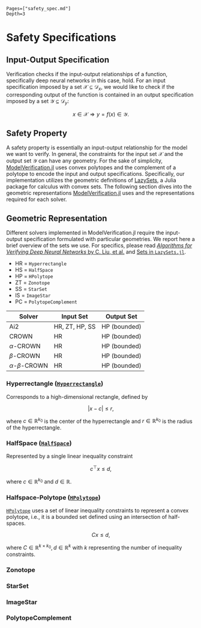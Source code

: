 ```@contents
Pages=["safety_spec.md"]
Depth=3
```

# Safety Specifications

## Input-Output Specification
Verification checks if the input-output relationships of a function, specifically deep neural networks in this case, hold. For an input specification imposed by a set $\mathcal{X}\subseteq \mathcal{D}_x$, we would like to check if the corresponding output of the function is contained in an output specification imposed by a set $\mathcal{Y}\subseteq \mathcal{D}_y$:

$$x\in\mathcal{X} \Longrightarrow y = f(x) \in \mathcal{Y}.$$


## Safety Property
A safety property is essentially an input-output relationship for the model we want to verify. In general, the constraints for the input set $\mathcal{X}$ and the output set $\mathcal{Y}$ can have any geometry. For the sake of simplicity, [ModelVerification.jl](https://github.com/intelligent-control-lab/ModelVerification.jl) uses convex polytopes and the complement of a polytope to encode the input and output specifications. Specifically, our implementation utilizes the geometric definitions of [LazySets](https://juliareach.github.io/LazySets.jl/dev/), a Julia package for calculus with convex sets. The following section dives into the geometric representations [ModelVerification.jl](https://github.com/intelligent-control-lab/ModelVerification.jl) uses and the representations required for each solver. 

## Geometric Representation
Different solvers implemented in ModelVerification.jl require the input-output specification formulated with particular geometries. We report here a brief overview of the sets we use. For specifics, please read [_Algorithms for Verifying Deep Neural Networks_ by C. Liu, et al.](https://arxiv.org/abs/1903.06758)  and [Sets in `LazySets.jl`](https://juliareach.github.io/LazySets.jl/dev/lib/interfaces/#Set-Interfaces).

- HR = `Hyperrectangle`
- HS = `HalfSpace`
- HP = `HPolytope`
- ZT = `Zonotope`
- SS = `StarSet`
- IS = `ImageStar`
- PC = `PolytopeComplement`

| **Solver**             | **Input Set**  | **Output Set** |
| ---------------------- | -------------- | -------------- |
| Ai2                    | HR, ZT, HP, SS | HP (bounded)   |
| CROWN                  | HR             | HP (bounded)   |
| $\alpha$-CROWN         | HR             | HP (bounded)   |
| $\beta$-CROWN          | HR             | HP (bounded)   |
| $\alpha$-$\beta$-CROWN | HR             | HP (bounded)   |


### Hyperrectangle ([`Hyperrectangle`](https://juliareach.github.io/LazySets.jl/dev/lib/sets/Hyperrectangle/#def_Hyperrectangle))
Corresponds to a high-dimensional rectangle, defined by

$$|x-c| \le r,$$

where $c\in\mathbb{R}^{k_0}$ is the center of the hyperrectangle and $r\in\mathbb{R}^{k_0}$ is the radius of the hyperrectangle.

### HalfSpace ([`HalfSpace`](https://juliareach.github.io/LazySets.jl/dev/lib/sets/HalfSpace/))
Represented by a single linear inequality constraint

$$c^\top x \le d,$$

where $c\in\mathbb{R}^{k_0}$ and $d\in\mathbb{R}$.

### Halfspace-Polytope ([`HPolytope`](https://juliareach.github.io/LazySets.jl/dev/lib/sets/HPolytope/#def_HPolytope))
[`HPolytope`](https://juliareach.github.io/LazySets.jl/dev/lib/sets/HPolytope/#def_HPolytope) uses a set of linear inequality constraints to represent a convex polytope, i.e., it is a bounded set defined using an intersection of half-spaces.

$$Cx \le d,$$

where $C\in\mathbb{R}^{k\times k_0}, d\in\mathbb{R}^k$ with $k$ representing the number of inequality constraints.

### Zonotope

### StarSet

### ImageStar

### PolytopeComplement

